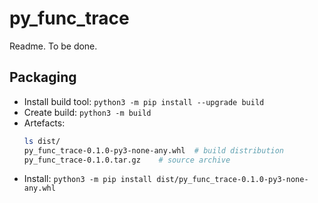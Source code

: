 # py_func_trace
Readme. To be done.

## Packaging
- Install build tool: `python3 -m pip install --upgrade build`
- Create build: `python3 -m build`
- Artefacts:
  ```bash
  ls dist/
  py_func_trace-0.1.0-py3-none-any.whl  # build distribution
  py_func_trace-0.1.0.tar.gz    # source archive
  ```
- Install: `python3 -m pip install dist/py_func_trace-0.1.0-py3-none-any.whl`
